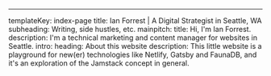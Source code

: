 ---
templateKey: index-page
title: Ian Forrest | A Digital Strategist in Seattle, WA
subheading: Writing, side hustles, etc.
mainpitch:
  title: Hi, I'm Ian Forrest.  
  description: I'm a technical marketing and content manager for websites in Seattle.
intro:
  heading: About this website
  description: This little website is a playground for new(er) technologies like Netlify, Gatsby and FaunaDB, and it's an exploration of the Jamstack concept in general.